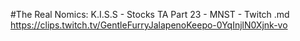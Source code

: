 #The Real Nomics: K.I.S.S - Stocks TA Part 23 - MNST - Twitch.md
https://clips.twitch.tv/GentleFurryJalapenoKeepo-0YqInjlN0Xjnk-vo